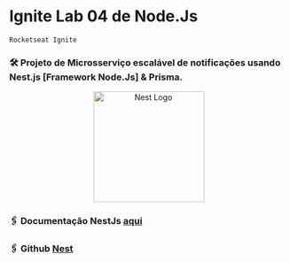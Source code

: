 # Ignite Lab 04 de Node.Js
```
Rocketseat Ignite
```

### 🛠 Projeto de Microsserviço escalável de notificações usando Nest.js [Framework Node.Js] & Prisma.

<p align="center">
  <a href="http://nestjs.com/" target="blank"><img src="https://nestjs.com/img/logo-small.svg" width="200" alt="Nest Logo" /></a>
</p>

[circleci-image]: https://img.shields.io/circleci/build/github/nestjs/nest/master?token=abc123def456
[circleci-url]: https://circleci.com/gh/nestjs/nest

### 🖇 Documentação NestJs [aqui](https://docs.nestjs.com/support)

### 🖇 Github [Nest](https://github.com/nestjs/nest)
